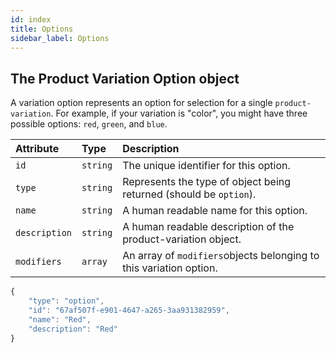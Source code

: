 ```yaml
---
id: index
title: Options
sidebar_label: Options
---
```


## The Product Variation Option object

A variation option represents an option for selection for a single `product-variation`. For example, if your variation is "color", you might have three possible options: `red`, `green`, and `blue`.

<!--DOCUSAURUS_CODE_TABS-->

<!--Attributes-->
| Attribute | Type | Description |
| :--- | :--- | :--- |
| `id` | `string` | The unique identifier for this option. |
| `type` | `string` | Represents the type of object being returned (should be `option`). |
| `name` | `string` | A human readable name for this option. |
| `description` | `string` | A human readable description of the product-variation object. |
| `modifiers` | `array` | An array of `modifiers`objects belonging to this variation option. |

<!--Sample Object-->

```javascript
{
    "type": "option",
    "id": "67af507f-e901-4647-a265-3aa931382959",
    "name": "Red",
    "description": "Red"
}
```

<!--END_DOCUSAURUS_CODE_TABS-->
